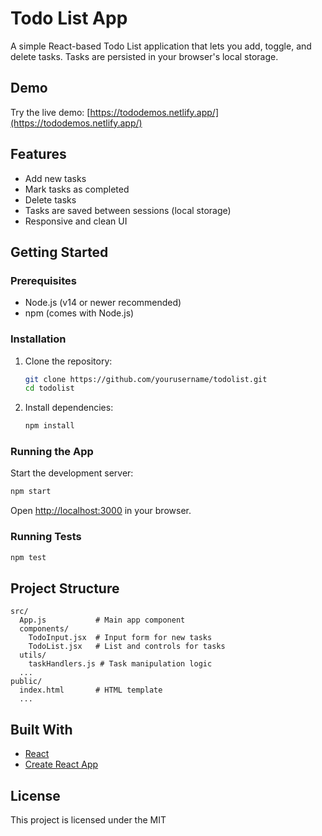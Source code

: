 # Todo List App

A simple React-based Todo List application that lets you add, toggle, and delete tasks. Tasks are persisted in your browser's local storage.

## Demo

Try the live demo: [https://tododemos.netlify.app/](https://tododemos.netlify.app/)

## Features

- Add new tasks
- Mark tasks as completed
- Delete tasks
- Tasks are saved between sessions (local storage)
- Responsive and clean UI

## Getting Started

### Prerequisites

- Node.js (v14 or newer recommended)
- npm (comes with Node.js)

### Installation

1. Clone the repository:
   ```sh
   git clone https://github.com/yourusername/todolist.git
   cd todolist
   ```
2. Install dependencies:
   ```sh
   npm install
   ```

### Running the App

Start the development server:
```sh
npm start
```
Open [http://localhost:3000](http://localhost:3000) in your browser.

### Running Tests

```sh
npm test
```

## Project Structure

```
src/
  App.js           # Main app component
  components/
    TodoInput.jsx  # Input form for new tasks
    TodoList.jsx   # List and controls for tasks
  utils/
    taskHandlers.js # Task manipulation logic
  ...
public/
  index.html       # HTML template
  ...
```

## Built With

- [React](https://react.dev/)
- [Create React App](https://create-react-app.dev/)

## License

This project is licensed under the MIT
